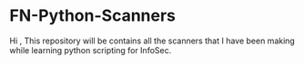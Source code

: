 # FN-Python-Scanners
Hi , This repository will be contains all the scanners that I have been making while learning python scripting for InfoSec.
